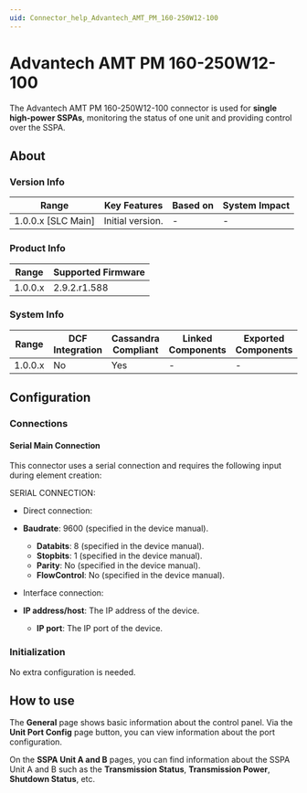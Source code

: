 ```yaml
---
uid: Connector_help_Advantech_AMT_PM_160-250W12-100
---
```


# Advantech AMT PM 160-250W12-100

The Advantech AMT PM 160-250W12-100 connector is used for **single high-power SSPAs**, monitoring the status of one unit and providing control over the SSPA.

## About

### Version Info

| **Range**            | **Key Features** | **Based on** | **System Impact** |
|----------------------|------------------|--------------|-------------------|
| 1.0.0.x \[SLC Main\] | Initial version. | \-           | \-                |

### Product Info

| **Range** | **Supported Firmware** |
|-----------|------------------------|
| 1.0.0.x   | 2.9.2.r1.588           |

### System Info

| **Range** | **DCF Integration** | **Cassandra Compliant** | **Linked Components** | **Exported Components** |
|-----------|---------------------|-------------------------|-----------------------|-------------------------|
| 1.0.0.x   | No                  | Yes                     | \-                    | \-                      |

## Configuration

### Connections

#### Serial Main Connection

This connector uses a serial connection and requires the following input during element creation:

SERIAL CONNECTION:

- Direct connection:

- **Baudrate**: 9600 (specified in the device manual).
  - **Databits**: 8 (specified in the device manual).
  - **Stopbits**: 1 (specified in the device manual).
  - **Parity**: No (specified in the device manual).
  - **FlowControl**: No (specified in the device manual).

- Interface connection:

- **IP address/host**: The IP address of the device.
  - **IP port**: The IP port of the device.

### Initialization

No extra configuration is needed.

## How to use

The **General** page shows basic information about the control panel. Via the **Unit Port Config** page button, you can view information about the port configuration.

On the **SSPA Unit A and B** pages, you can find information about the SSPA Unit A and B such as the **Transmission Status**, **Transmission Power**, **Shutdown Status**, etc.
